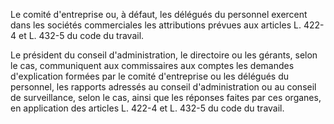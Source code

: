 Le comité d'entreprise ou, à défaut, les délégués du personnel exercent dans les sociétés commerciales les attributions prévues aux articles L. 422-4 et L. 432-5 du code du travail.

Le président du conseil d'administration, le directoire ou les gérants, selon le cas, communiquent aux commissaires aux comptes les demandes d'explication formées par le comité d'entreprise ou les délégués du personnel, les rapports adressés au conseil d'administration ou au conseil de surveillance, selon le cas, ainsi que les réponses faites par ces organes, en application des articles L. 422-4 et L. 432-5 du code du travail.
